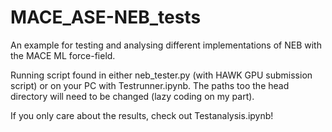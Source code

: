 # MACE_ASE-NEB_tests
An example for testing and analysing different implementations of NEB with the MACE ML force-field.

Running script found in either neb_tester.py (with HAWK GPU submission script) or on your PC with Testrunner.ipynb. The paths too the head directory will need to be changed (lazy coding on my part).

If you only care about the results, check out Testanalysis.ipynb!
